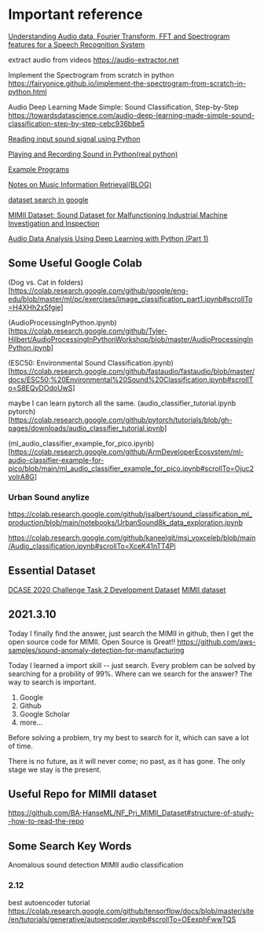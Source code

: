 # Important reference

[Understanding Audio data, Fourier Transform, FFT and Spectrogram features for a Speech Recognition System](https://towardsdatascience.com/understanding-audio-data-fourier-transform-fft-spectrogram-and-speech-recognition-a4072d228520)

extract audio from videos
https://audio-extractor.net

Implement the Spectrogram from scratch in python
https://fairyonice.github.io/implement-the-spectrogram-from-scratch-in-python.html

Audio Deep Learning Made Simple: Sound Classification, Step-by-Step
https://towardsdatascience.com/audio-deep-learning-made-simple-sound-classification-step-by-step-cebc936bbe5

[Reading input sound signal using Python](https://stackoverflow.com/questions/35344649/reading-input-sound-signal-using-python)

[Playing and Recording Sound in Python(real python)](https://realpython.com/playing-and-recording-sound-python/) 

[Example Programs](https://python-sounddevice.readthedocs.io/en/latest/examples.html#real-time-text-mode-spectrogram)

[Notes on Music Information Retrieval(BLOG)](https://musicinformationretrieval.com/index.html)

[dataset search in google](https://datasetsearch.research.google.com/search?query=industry%20audio&src=0)

[MIMII Dataset: Sound Dataset for Malfunctioning Industrial Machine Investigation and Inspection](https://zenodo.org/record/3384388)

[Audio Data Analysis Using Deep Learning with Python (Part 1)](https://www.kdnuggets.com/2020/02/audio-data-analysis-deep-learning-python-part-1.html)

## Some Useful Google Colab
(Dog vs. Cat in folders)[https://colab.research.google.com/github/google/eng-edu/blob/master/ml/pc/exercises/image_classification_part1.ipynb#scrollTo=H4XHh2xSfgie]

(AudioProcessingInPython.ipynb)[https://colab.research.google.com/github/Tyler-Hilbert/AudioProcessingInPythonWorkshop/blob/master/AudioProcessingInPython.ipynb]

(ESC50: Environmental Sound Classification.ipynb)[https://colab.research.google.com/github/fastaudio/fastaudio/blob/master/docs/ESC50:%20Environmental%20Sound%20Classification.ipynb#scrollTo=S8EQyDOdoUwS]

 maybe I can learn pytorch all the same.
(audio_classifier_tutorial.ipynb pytorch)[https://colab.research.google.com/github/pytorch/tutorials/blob/gh-pages/downloads/audio_classifier_tutorial.ipynb]

(ml_audio_classifier_example_for_pico.ipynb)[https://colab.research.google.com/github/ArmDeveloperEcosystem/ml-audio-classifier-example-for-pico/blob/main/ml_audio_classifier_example_for_pico.ipynb#scrollTo=Ojuc2yoIrA8G]


### Urban Sound anylize
https://colab.research.google.com/github/jsalbert/sound_classification_ml_production/blob/main/notebooks/UrbanSound8k_data_exploration.ipynb

https://colab.research.google.com/github/kaneelgit/msi_voxceleb/blob/main/Audio_classification.ipynb#scrollTo=XceK41nTT4Pi

## Essential Dataset
[DCASE 2020 Challenge Task 2 Development Dataset](https://zenodo.org/record/3678171#.Yiv2J3VByV5)
[MIMII dataset](http://dcase.community/documents/workshop2019/proceedings/DCASE2019Workshop_Purohit_21.pdf)


## 2021.3.10
Today I finally find the answer, just search the MIMII in github, then I get the open source code for MIMII. 
Open Source is Great!!
https://github.com/aws-samples/sound-anomaly-detection-for-manufacturing

Today I learned a import skill -- just search.
Every problem can be solved by searching for a probility of 99%.
Where can we search for the answer? The way to search is important.
1. Google
2. Github
3. Google Scholar
4. more...

Before solving a problem, try my best to search for it, which can save a lot of time.

There is no future, as it will never come; no past, as it has gone. The only stage we stay is the present.

## Useful Repo for MIMII dataset
https://github.com/BA-HanseML/NF_Prj_MIMII_Dataset#structure-of-study--how-to-read-the-repo

## Some Search Key Words
Anomalous sound detection
MIMII
audio classification

### 2.12
best autoencoder tutorial https://colab.research.google.com/github/tensorflow/docs/blob/master/site/en/tutorials/generative/autoencoder.ipynb#scrollTo=OEexphFwwTQS
